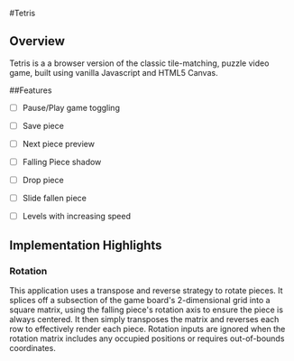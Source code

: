 #Tetris

## Overview

Tetris is a a browser version of the classic tile-matching, puzzle video game, built using vanilla Javascript and HTML5 Canvas.

##Features

- [ ] Pause/Play game toggling
- [ ] Save piece
- [ ] Next piece preview
- [ ] Falling Piece shadow
- [ ] Drop piece
- [ ] Slide fallen piece
- [ ] Levels with increasing speed


## Implementation Highlights

### Rotation

This application uses a transpose and reverse strategy to rotate pieces. It splices off a subsection of the game board's 2-dimensional grid into a square matrix, using the falling piece's rotation axis to ensure the piece is always centered. It then simply transposes the matrix and reverses each row to effectively render each piece. Rotation inputs are ignored when the rotation matrix includes any occupied positions or requires out-of-bounds coordinates.
